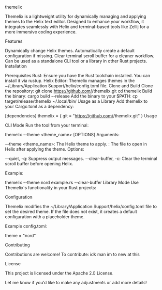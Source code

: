 themelix

Themelix is a lightweight utility for dynamically managing and applying themes to the Helix text editor. Designed to enhance your workflow, it integrates seamlessly with Helix and terminal-based tools like Zellij for a more immersive coding experience.

Features

Dynamically change Helix themes.
Automatically create a default configuration if missing.
Clear terminal scroll buffer for a cleaner workflow.
Can be used as a standalone CLI tool or a library in other Rust projects.
Installation

Prerequisites
Rust: Ensure you have the Rust toolchain installed. You can install it via rustup.
Helix Editor: Themelix manages themes in the  ~/Library/Application Support/helix/config.toml file.
Clone and Build
Clone the repository:
git clone https://github.com/<your-username>/themelix.git
cd themelix
Build the binary:
cargo build --release
Add the binary to your $PATH:
cp target/release/themelix ~/.local/bin/
Usage as a Library
Add themelix to your Cargo.toml as a dependency:

[dependencies]
themelix = { git = "https://github.com/<your-username>/themelix.git" }
Usage

CLI Mode
Run the tool from your terminal:

themelix --theme <theme_name> <file> [OPTIONS]
Arguments:

--theme <theme_name>: The Helix theme to apply.
<file>: The file to open in Helix after applying the theme.
Options:

--quiet, -q: Suppress output messages.
--clear-buffer, -c: Clear the terminal scroll buffer before opening Helix.

Example:

themelix --theme nord example.rs --clear-buffer
Library Mode
Use Themelix's functionality in your Rust projects:

Configuration

Themelix modifies the ~/Library/Application Support/helix/config.toml file to set the desired theme. If the file does not exist, it creates a default configuration with a placeholder theme.

Example config.toml:

theme = "nord"

Contributing

Contributions are welcome! To contribute:
idk man im to new at this


License

This project is licensed under the Apache 2.0 License.

Let me know if you'd like to make any adjustments or add more details!
